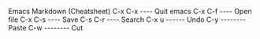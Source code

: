 Emacs Markdown (Cheatsheet)
C-x C-x ---- Quit emacs
C-x C-f ---- Open file
C-x C-s ---- Save
C-s C-r ---- Search
C-x u ------ Undo
C-y -------- Paste
C-w -------- Cut
